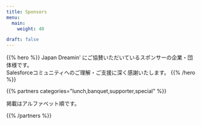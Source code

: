```yaml
---
title: Sponsors
menu:
  main:
    weight: 40

draft: false
---
```


{{% hero %}}
Japan Dreamin' にご協賛いただいているスポンサーの企業・団体様です。<br/>Salesforceコミュニティへのご理解・ご支援に深く感謝いたします。
{{% /hero %}}


{{% partners categories="lunch,banquet,supporter,special" %}}

掲載はアルファベット順です。

{{% /partners %}}

